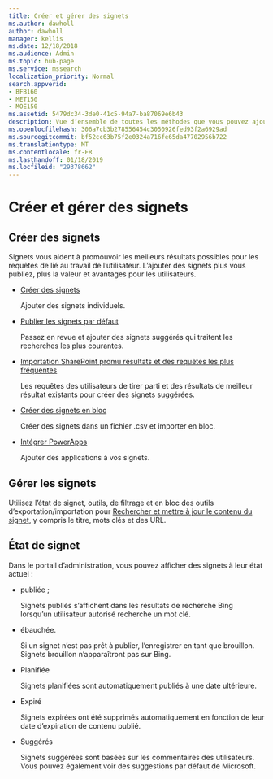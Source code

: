 ```yaml
---
title: Créer et gérer des signets
ms.author: dawholl
author: dawholl
manager: kellis
ms.date: 12/18/2018
ms.audience: Admin
ms.topic: hub-page
ms.service: mssearch
localization_priority: Normal
search.appverid:
- BFB160
- MET150
- MOE150
ms.assetid: 5479dc34-3de0-41c5-94a7-ba87069e6b43
description: Vue d’ensemble de toutes les méthodes que vous pouvez ajouter et créer des signets pour les résultats de travail Microsoft Search
ms.openlocfilehash: 306a7cb3b278556454c3050926fed93f2a6929ad
ms.sourcegitcommit: bf52cc63b75f2e0324a716fe65da47702956b722
ms.translationtype: MT
ms.contentlocale: fr-FR
ms.lasthandoff: 01/18/2019
ms.locfileid: "29378662"
---
```

# <a name="create-and-manage-bookmarks"></a>Créer et gérer des signets

## <a name="create-bookmarks"></a>Créer des signets

Signets vous aident à promouvoir les meilleurs résultats possibles pour les requêtes de lié au travail de l’utilisateur. L’ajouter des signets plus vous publiez, plus la valeur et avantages pour les utilisateurs.
  
- [Créer des signets](create-bookmarks.md)
    
    Ajouter des signets individuels.
    
- [Publier les signets par défaut](publish-default-bookmarks.md)
    
    Passez en revue et ajouter des signets suggérés qui traitent les recherches les plus courantes.
    
- [Importation SharePoint promu résultats et des requêtes les plus fréquentes](import-sharepoint-promoted-results-and-top-queries.md)
    
    Les requêtes des utilisateurs de tirer parti et des résultats de meilleur résultat existants pour créer des signets suggérées.
    
- [Créer des signets en bloc](bulk-create-bookmarks.md)
    
    Créer des signets dans un fichier .csv et importer en bloc.
    
- [Intégrer PowerApps](integrate-powerapps.md)
    
    Ajouter des applications à vos signets.
    
## <a name="manage-bookmarks"></a>Gérer les signets

Utilisez l’état de signet, outils, de filtrage et en bloc des outils d’exportation/importation pour [Rechercher et mettre à jour le contenu du signet](manage-bookmarks.md), y compris le titre, mots clés et des URL.
  
## <a name="bookmark-status"></a>État de signet

Dans le portail d’administration, vous pouvez afficher des signets à leur état actuel :
  
- publiée ; 
    
    Signets publiés s’affichent dans les résultats de recherche Bing lorsqu’un utilisateur autorisé recherche un mot clé.
    
- ébauchée. 
    
    Si un signet n’est pas prêt à publier, l’enregistrer en tant que brouillon. Signets brouillon n’apparaîtront pas sur Bing.
    
- Planifiée
    
    Signets planifiées sont automatiquement publiés à une date ultérieure.
    
- Expiré
    
    Signets expirées ont été supprimés automatiquement en fonction de leur date d’expiration de contenu publié.
    
- Suggérés
    
    Signets suggérées sont basées sur les commentaires des utilisateurs. Vous pouvez également voir des suggestions par défaut de Microsoft.

  

